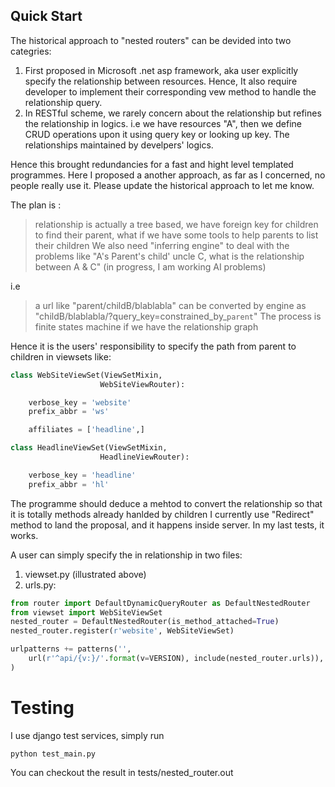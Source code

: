 Quick Start
-----------

The historical approach to "nested routers" can be devided into two categries:
1) First proposed in Microsoft .net asp framework, aka user explicitly specify the relationship between resources. Hence,
It also require developer to implement their corresponding vew method to handle the relationship query.
2) In RESTful scheme, we rarely concern about the relationship but refines the relationship in logics. i.e we have resources "A", then we define CRUD operations upon it using query key or looking up key. The relationships maintained by develpers' logics.

Hence this brought redundancies for a fast and hight level templated programmes. Here I proposed a another approach, as far as I concerned, no people really use it. Please update the historical approach to let me know.

The plan is :
> relationship is actually a tree based, we have foreign key for children to find their parent, what if we have some tools to help parents to list their children
We also need "inferring engine" to deal with the problems like "A's Parent's child' uncle C, what is the relationship between A & C" (in progress, I am working AI problems) 

i.e 
> a url like "parent/childB/blablabla" can be converted by engine as "childB/blablabla/?query\_key=constrained\_by\_`parent`"
The process is finite states machine if we have the relationship graph

Hence it is the users' responsibility to specify the path from parent to children in viewsets like:
```python
class WebSiteViewSet(ViewSetMixin,
                    WebSiteViewRouter):

    verbose_key = 'website'
    prefix_abbr = 'ws'

    affiliates = ['headline',]

class HeadlineViewSet(ViewSetMixin,
                    HeadlineViewRouter):

    verbose_key = 'headline'
    prefix_abbr = 'hl'
```

The programme should deduce a mehtod to convert the relationship so that it is totally methods already hanlded by children 
I currently use "Redirect" method to land the proposal, and it happens inside server. In my last tests, it works.

A user can simply specify the in relationship in two files:
1. viewset.py (illustrated above)
2. urls.py:
```python
from router import DefaultDynamicQueryRouter as DefaultNestedRouter
from viewset import WebSiteViewSet
nested_router = DefaultNestedRouter(is_method_attached=True)
nested_router.register(r'website', WebSiteViewSet)

urlpatterns += patterns('',
    url(r'^api/{v:}/'.format(v=VERSION), include(nested_router.urls)),
)
```


Testing
=======
I use django test services, simply run
```
python test_main.py
```    
You can checkout the result in tests/nested\_router.out
